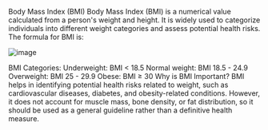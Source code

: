 Body Mass Index (BMI)
Body Mass Index (BMI) is a numerical value calculated from a person's weight and height. It is widely used to categorize individuals into different weight categories and assess potential health risks. The formula for BMI is:

![image](https://github.com/user-attachments/assets/71192484-d5a6-4628-9a67-310d3eda5aa2)

 
BMI Categories:
Underweight: BMI < 18.5
Normal weight: BMI 18.5 - 24.9
Overweight: BMI 25 - 29.9
Obese: BMI ≥ 30
Why is BMI Important?
BMI helps in identifying potential health risks related to weight, such as cardiovascular diseases, diabetes, and obesity-related conditions. However, it does not account for muscle mass, bone density, or fat distribution, so it should be used as a general guideline rather than a definitive health measure.
